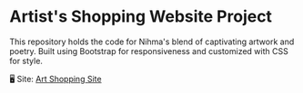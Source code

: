 # Artist's Shopping Website Project
This repository holds the code for Nihma's blend of captivating artwork and poetry. Built using Bootstrap for responsiveness and customized with CSS for style.

🖥 Site: [Art Shopping Site][def]

[def]: https://strokes-by-nihma.netlify.app/